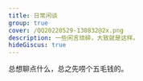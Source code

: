 ```yaml
---
title: 日常闲谈
group: true
cover: /QQ20220529-130832@2x.png
description: 一些闲言琐碎，大致就是这样。
hideGiscus: true
---
```


总想聊点什么，总之先唠个五毛钱的。
